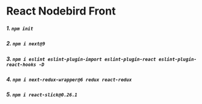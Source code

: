 # React Nodebird Front

##### 1. `npm init`

##### 2. `npm i next@9`

##### 3. `npm i eslint eslint-plugin-import eslint-plugin-react eslint-plugin-react-hooks -D`

##### 4. `npm i next-redux-wrapper@6 redux react-redux`

##### 5. `npm i react-slick@0.26.1`